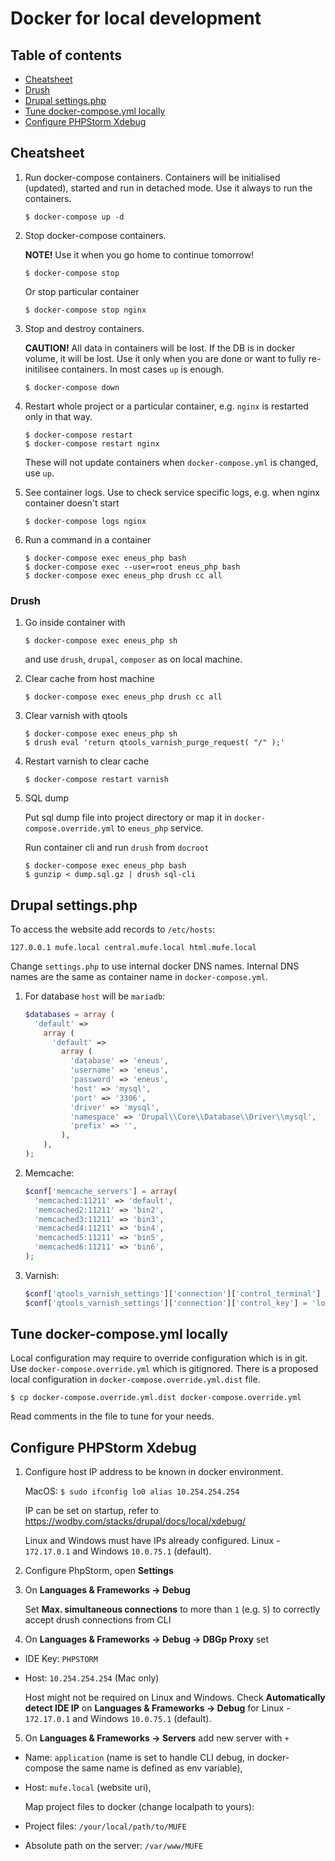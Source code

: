 # Docker for local development

## Table of contents

* [Cheatsheet](#cheatsheet)
* [Drush](#drush)
* [Drupal settings.php](#drupal-settingsphp)
* [Tune docker-compose.yml locally](#tune-docker-composeyml-locally)
* [Configure PHPStorm Xdebug](#configure-phpstorm-xdebug)

## Cheatsheet

1. Run docker-compose containers. Containers will be initialised (updated), started and run in detached mode. Use it always to run the containers.

	```shell
	$ docker-compose up -d
	```

2. Stop docker-compose containers. 

	**NOTE!** Use it when you go home to continue tomorrow!

	```shell
	$ docker-compose stop
	```

	Or stop particular container

	```shell
	$ docker-compose stop nginx
	```

3. Stop and destroy containers. 

	**CAUTION!** All data in containers will be lost. If the DB is in docker volume, it will be lost. Use it only when you are done or want to fully re-initilisee containers. In most cases `up` is enough.

	```shell
	$ docker-compose down
	```

4. Restart whole project or a particular container, e.g. `nginx` is restarted only in that way. 

	```shell
	$ docker-compose restart
	$ docker-compose restart nginx
	```

	These will not update containers when `docker-compose.yml` is changed, use `up`.

5. See container logs. Use to check service specific logs, e.g. when nginx container doesn't start

	```shell
	$ docker-compose logs nginx
	```

6. Run a command in a container

	```shell
	$ docker-compose exec eneus_php bash
	$ docker-compose exec --user=root eneus_php bash
	$ docker-compose exec eneus_php drush cc all
	```

### Drush

1. Go inside container with 

	```shell
	$ docker-compose exec eneus_php sh
	```

	and use `drush`, `drupal`, `composer` as on local machine.

2. Clear cache from host machine

	```shell
	$ docker-compose exec eneus_php drush cc all
	```

3. Clear varnish with qtools

	```shell
	$ docker-compose exec eneus_php sh
	$ drush eval 'return qtools_varnish_purge_request( "/" );'
	```

4. Restart varnish to clear cache

	```shell
	$ docker-compose restart varnish
	```

5. SQL dump

	Put sql dump file into project directory or map it in `docker-compose.override.yml` to `eneus_php` service.

	Run container cli and run `drush` from `docroot`

	```shell
	$ docker-compose exec eneus_php bash
	$ gunzip < dump.sql.gz | drush sql-cli
	```


## Drupal settings.php

To access the website add records to `/etc/hosts`:

```
127.0.0.1 mufe.local central.mufe.local html.mufe.local
```

Change `settings.php` to use internal docker DNS names. Internal DNS names are the same as container name in `docker-compose.yml`.

1. For database `host` will be `mariadb`:

    ```php
    $databases = array (
      'default' =>
        array (
          'default' =>
            array (
              'database' => 'eneus',
              'username' => 'eneus',
              'password' => 'eneus',
              'host' => 'mysql',
              'port' => '3306',
              'driver' => 'mysql',
			  'namespace' => 'Drupal\\Core\\Database\\Driver\\mysql',
              'prefix' => '',
            ),
        ),
    );
    ```

2. Memcache:

    ```php
    $conf['memcache_servers'] = array(
      'memcached:11211' => 'default',
      'memcached2:11211' => 'bin2',
      'memcached3:11211' => 'bin3',
      'memcached4:11211' => 'bin4',
      'memcached5:11211' => 'bin5',
      'memcached6:11211' => 'bin6',
    );
    ```

4. Varnish:

    ```php
    $conf['qtools_varnish_settings']['connection']['control_terminal'] = 'varnish:6082';
    $conf['qtools_varnish_settings']['connection']['control_key'] = 'local';
    ```

## Tune docker-compose.yml locally

Local configuration may require to override configuration which is in git.
Use `docker-compose.override.yml` which is gitignored. There is a proposed local configuration in `docker-compose.override.yml.dist` file.

```shell
$ cp docker-compose.override.yml.dist docker-compose.override.yml
```

Read comments in the file to tune for your needs.

## Configure PHPStorm Xdebug

1. Configure host IP address to be known in docker environment.

	MacOS: `$ sudo ifconfig lo0 alias 10.254.254.254`

	IP can be set on startup, refer to https://wodby.com/stacks/drupal/docs/local/xdebug/

	Linux and Windows must have IPs already configured. Linux - `172.17.0.1` and Windows `10.0.75.1` (default).

2. Configure PhpStorm, open **Settings**

3. On **Languages & Frameworks -> Debug**

	Set **Max. simultaneous connections** to more than `1` (e.g. `5`) to correctly accept drush connections from CLI

4. On **Languages & Frameworks -> Debug -> DBGp Proxy** set

  * IDE Key: `PHPSTORM`
  * Host: `10.254.254.254` (Mac only)

	Host might not be required on Linux and Windows. Check **Automatically detect IDE IP** on **Languages & Frameworks -> Debug** for Linux - `172.17.0.1` and Windows `10.0.75.1` (default).

5. On **Languages & Frameworks -> Servers** add new server with `+`

  * Name: `application` (name is set to handle CLI debug, in docker-compose the same name is defined as env variable), 
  * Host: `mufe.local` (website uri), 

	Map project files to docker (change localpath to yours):

  * Project files: `/your/local/path/to/MUFE`
  * Absolute path on the server: `/var/www/MUFE`
